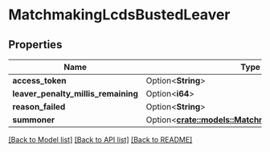 # MatchmakingLcdsBustedLeaver

## Properties

Name | Type | Description | Notes
------------ | ------------- | ------------- | -------------
**access_token** | Option<**String**> |  | [optional]
**leaver_penalty_millis_remaining** | Option<**i64**> |  | [optional]
**reason_failed** | Option<**String**> |  | [optional]
**summoner** | Option<[**crate::models::MatchmakingLcdsSummoner**](MatchmakingLcdsSummoner.md)> |  | [optional]

[[Back to Model list]](../README.md#documentation-for-models) [[Back to API list]](../README.md#documentation-for-api-endpoints) [[Back to README]](../README.md)


